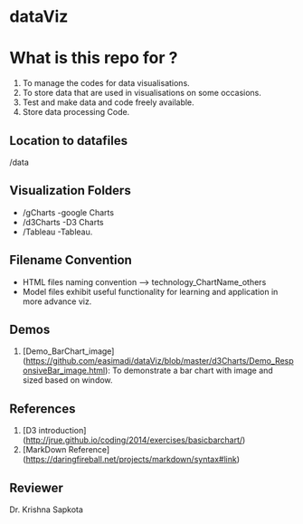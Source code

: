 # dataViz

What is this repo for ?
=============
1. To manage the codes for data visualisations.
2. To store data that are used in visualisations on some occasions.
3. Test and make data and code freely available.
4. Store data processing Code.

## Location to datafiles
/data

## Visualization Folders
* /gCharts -google Charts
* /d3Charts -D3 Charts
* /Tableau -Tableau.

## Filename Convention
* HTML files naming convention -->  technology_ChartName_others
* Model files exhibit useful functionality for learning and application in more advance viz.

## Demos
1. [Demo_BarChart_image] (https://github.com/easimadi/dataViz/blob/master/d3Charts/Demo_ResponsiveBar_image.html):
  To demonstrate a bar chart with image and sized based on window.

## References
1. [D3 introduction] (http://jrue.github.io/coding/2014/exercises/basicbarchart/)
2. [MarkDown Reference] (https://daringfireball.net/projects/markdown/syntax#link)

## Reviewer
Dr. Krishna Sapkota


